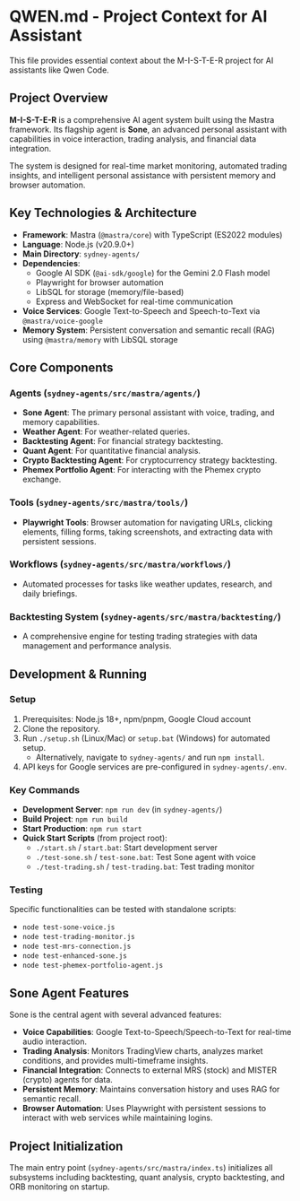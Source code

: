 # QWEN.md - Project Context for AI Assistant

This file provides essential context about the M-I-S-T-E-R project for AI assistants like Qwen Code.

## Project Overview

**M-I-S-T-E-R** is a comprehensive AI agent system built using the Mastra framework. Its flagship agent is **Sone**, an advanced personal assistant with capabilities in voice interaction, trading analysis, and financial data integration.

The system is designed for real-time market monitoring, automated trading insights, and intelligent personal assistance with persistent memory and browser automation.

## Key Technologies & Architecture

- **Framework**: Mastra (`@mastra/core`) with TypeScript (ES2022 modules)
- **Language**: Node.js (v20.9.0+)
- **Main Directory**: `sydney-agents/`
- **Dependencies**: 
  - Google AI SDK (`@ai-sdk/google`) for the Gemini 2.0 Flash model
  - Playwright for browser automation
  - LibSQL for storage (memory/file-based)
  - Express and WebSocket for real-time communication
- **Voice Services**: Google Text-to-Speech and Speech-to-Text via `@mastra/voice-google`
- **Memory System**: Persistent conversation and semantic recall (RAG) using `@mastra/memory` with LibSQL storage

## Core Components

### Agents (`sydney-agents/src/mastra/agents/`)
- **Sone Agent**: The primary personal assistant with voice, trading, and memory capabilities.
- **Weather Agent**: For weather-related queries.
- **Backtesting Agent**: For financial strategy backtesting.
- **Quant Agent**: For quantitative financial analysis.
- **Crypto Backtesting Agent**: For cryptocurrency strategy backtesting.
- **Phemex Portfolio Agent**: For interacting with the Phemex crypto exchange.

### Tools (`sydney-agents/src/mastra/tools/`)
- **Playwright Tools**: Browser automation for navigating URLs, clicking elements, filling forms, taking screenshots, and extracting data with persistent sessions.

### Workflows (`sydney-agents/src/mastra/workflows/`)
- Automated processes for tasks like weather updates, research, and daily briefings.

### Backtesting System (`sydney-agents/src/mastra/backtesting/`)
- A comprehensive engine for testing trading strategies with data management and performance analysis.

## Development & Running

### Setup
1. Prerequisites: Node.js 18+, npm/pnpm, Google Cloud account
2. Clone the repository.
3. Run `./setup.sh` (Linux/Mac) or `setup.bat` (Windows) for automated setup.
   - Alternatively, navigate to `sydney-agents/` and run `npm install`.
4. API keys for Google services are pre-configured in `sydney-agents/.env`.

### Key Commands
- **Development Server**: `npm run dev` (in `sydney-agents/`)
- **Build Project**: `npm run build`
- **Start Production**: `npm run start`
- **Quick Start Scripts** (from project root):
  - `./start.sh` / `start.bat`: Start development server
  - `./test-sone.sh` / `test-sone.bat`: Test Sone agent with voice
  - `./test-trading.sh` / `test-trading.bat`: Test trading monitor

### Testing
Specific functionalities can be tested with standalone scripts:
- `node test-sone-voice.js`
- `node test-trading-monitor.js`
- `node test-mrs-connection.js`
- `node test-enhanced-sone.js`
- `node test-phemex-portfolio-agent.js`

## Sone Agent Features

Sone is the central agent with several advanced features:
- **Voice Capabilities**: Google Text-to-Speech/Speech-to-Text for real-time audio interaction.
- **Trading Analysis**: Monitors TradingView charts, analyzes market conditions, and provides multi-timeframe insights.
- **Financial Integration**: Connects to external MRS (stock) and MISTER (crypto) agents for data.
- **Persistent Memory**: Maintains conversation history and uses RAG for semantic recall.
- **Browser Automation**: Uses Playwright with persistent sessions to interact with web services while maintaining logins.

## Project Initialization

The main entry point (`sydney-agents/src/mastra/index.ts`) initializes all subsystems including backtesting, quant analysis, crypto backtesting, and ORB monitoring on startup.